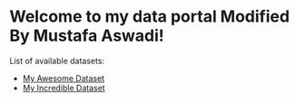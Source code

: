 # Welcome to my data portal Modified By Mustafa Aswadi!

List of available datasets:

- [My Awesome Dataset](/my-awesome-dataset)
- [My Incredible Dataset](/my-incredible-dataset)

